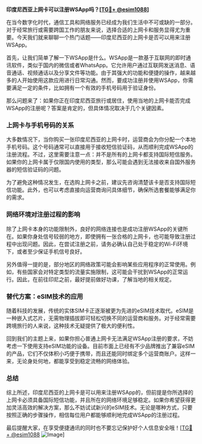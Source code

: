 **印度尼西亚上网卡可以注册WSApp吗？[[TG💪+ @esim1088](https://t.me/s/esim1088)]**

在当今数字化时代，通信工具和网络服务已经成为我们生活中不可或缺的一部分。对于经常旅行或需要跨国工作的朋友来说，选择合适的上网卡和服务显得尤为重要。今天我们就来聊聊一个热门话题——印度尼西亚的上网卡是否可以用来注册WSApp。

首先，让我们简单了解一下WSApp是什么。WSApp是一款基于互联网的即时通讯软件，类似于国内的微信或者WhatsApp。它允许用户通过互联网发送消息、语音通话、视频通话以及分享文件等功能。由于其强大的功能和便捷的操作，越来越多的人开始使用这款应用进行日常沟通。然而，要成功注册并使用WSApp，你需要满足一定的条件，比如拥有一个有效的手机号码用于验证身份。

那么问题来了：如果你正在印度尼西亚旅行或居住，使用当地的上网卡能否完成WSApp的注册呢？答案是肯定的，但具体情况取决于几个关键因素。

### 上网卡与手机号码的关系

大多数情况下，当你购买一张印度尼西亚的上网卡时，运营商会为你分配一个本地手机号码。这个号码通常可以直接用于接收短信验证码，从而顺利完成WSApp的注册流程。不过，这里需要注意一点：并不是所有的上网卡都支持国际短信服务。如果你的上网卡属于仅限国内使用的类型，那么可能会遇到无法接收来自国外服务器的短信验证码的问题。

为了避免这种情况发生，在选购上网卡之前，建议先咨询清楚该卡是否支持国际短信功能。此外，也可以考虑直接向运营商询问具体细节，确保所选套餐能够满足你的需求。

### 网络环境对注册过程的影响

除了上网卡本身的功能限制外，良好的网络连接也是成功注册WSApp的关键所在。如果你身处信号较弱的地方，即使拥有一张合格的上网卡，也可能导致注册过程中出现问题。因此，在尝试注册之前，请务必确认自己处于稳定的Wi-Fi环境下，或者至少保证手机信号良好。

另外值得一提的是，部分地区的网络政策可能会影响某些应用程序的正常使用。例如，有些国家会对特定类型的流量实施限制，这可能会干扰到WSApp的正常运行。因此，在前往印尼之前，最好提前做好功课，了解当地的相关规定。

### 替代方案：eSIM技术的应用

随着科技的发展，传统的实体SIM卡正逐渐被更为先进的eSIM技术取代。eSIM是一种嵌入式芯片，无需物理插拔即可轻松切换不同的运营商和服务。对于经常需要跨境旅行的人来说，这种技术无疑提供了极大的便利性。

回到我们的主题上来，如果你担心普通上网卡无法满足WSApp注册的要求，不妨考虑一下使用支持eSIM功能的设备。目前市面上已经有不少品牌推出了兼容eSIM的产品，它们不仅体积小巧便于携带，而且还能同时绑定多个运营商账户。这样一来，无论身处何地，都能享受到稳定流畅的网络体验。

### 总结

综上所述，印度尼西亚的上网卡是可以用来注册WSApp的，但前提是你所选择的上网卡必须具备国际短信功能，并且所在的网络环境足够稳定。如果你希望获得更加灵活高效的解决方案，那么不妨试试新兴的eSIM技术。无论是哪种方式，只要按照正确的步骤操作，相信每位用户都能够顺利地完成WSApp的注册过程。

最后提醒大家，在享受便捷通讯的同时也不要忘记保护好个人信息安全哦！[[TG💪+ @esim1088](https://t.me/s/esim1088) ![Image](https://i.postimg.cc/4NQfJmqS/Snipaste-2025-05-13-00-14-12.png)]